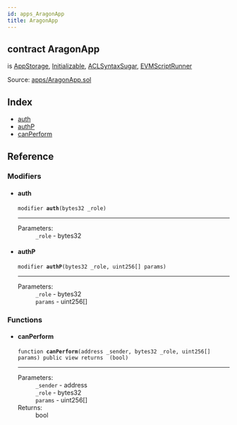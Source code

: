 ```yaml
---
id: apps_AragonApp
title: AragonApp
---
```


<div class="contract-doc"><div class="contract"><h2 class="contract-header"><span class="contract-kind">contract</span> AragonApp</h2><p class="base-contracts"><span>is</span> <a href="apps_AppStorage.html">AppStorage</a><span>, </span><a href="common_Initializable.html">Initializable</a><span>, </span><a href="acl_ACLSyntaxSugar.html">ACLSyntaxSugar</a><span>, </span><a href="evmscript_EVMScriptRunner.html">EVMScriptRunner</a></p><div class="source">Source: <a href="https://github.com/aragon/aragonOS//blob/v3.1.4/contracts/apps/AragonApp.sol" target="_blank">apps/AragonApp.sol</a></div></div><div class="index"><h2>Index</h2><ul><li><a href="apps_AragonApp.html#auth">auth</a></li><li><a href="apps_AragonApp.html#authP">authP</a></li><li><a href="apps_AragonApp.html#canPerform">canPerform</a></li></ul></div><div class="reference"><h2>Reference</h2><div class="modifiers"><h3>Modifiers</h3><ul><li><div class="item modifier"><span id="auth" class="anchor-marker"></span><h4 class="name">auth</h4><div class="body"><code class="signature">modifier <strong>auth</strong><span>(bytes32 _role) </span></code><hr/><dl><dt><span class="label-parameters">Parameters:</span></dt><dd><div><code>_role</code> - bytes32</div></dd></dl></div></div></li><li><div class="item modifier"><span id="authP" class="anchor-marker"></span><h4 class="name">authP</h4><div class="body"><code class="signature">modifier <strong>authP</strong><span>(bytes32 _role, uint256[] params) </span></code><hr/><dl><dt><span class="label-parameters">Parameters:</span></dt><dd><div><code>_role</code> - bytes32</div><div><code>params</code> - uint256[]</div></dd></dl></div></div></li></ul></div><div class="functions"><h3>Functions</h3><ul><li><div class="item function"><span id="canPerform" class="anchor-marker"></span><h4 class="name">canPerform</h4><div class="body"><code class="signature">function <strong>canPerform</strong><span>(address _sender, bytes32 _role, uint256[] params) </span><span>public </span><span>view </span><span>returns  (bool) </span></code><hr/><dl><dt><span class="label-parameters">Parameters:</span></dt><dd><div><code>_sender</code> - address</div><div><code>_role</code> - bytes32</div><div><code>params</code> - uint256[]</div></dd><dt><span class="label-return">Returns:</span></dt><dd>bool</dd></dl></div></div></li></ul></div></div></div>

